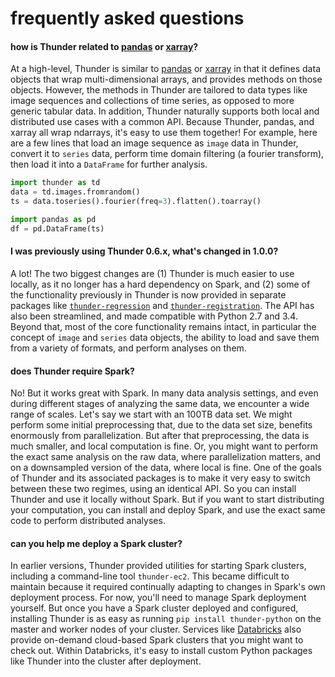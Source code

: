 # frequently asked questions

#### how is Thunder related to [pandas](https://github.com/pydata/pandas) or [xarray](https://github.com/pydata/xarray)?

At a high-level, Thunder is similar to [pandas](https://github.com/pydata/pandas) or [xarray](https://github.com/pydata/xarray) in that it defines data objects that wrap multi-dimensional arrays, and provides methods on those objects. However, the methods in Thunder are tailored to data types like image sequences and collections of time series, as opposed to more generic tabular data. In addition, Thunder naturally supports both local and distributed use cases with a common API. Because Thunder, pandas, and xarray all wrap ndarrays, it's easy to use them together! For example, here are a few lines that load an image sequence as `image` data in Thunder, convert it to `series` data, perform time domain filtering (a fourier transform), then load it into a `DataFrame` for further analysis.

```python
import thunder as td
data = td.images.fromrandom()
ts = data.toseries().fourier(freq=3).flatten().toarray()

import pandas as pd
df = pd.DataFrame(ts)
```

#### I was previously using Thunder 0.6.x, what's changed in 1.0.0?

A lot! The two biggest changes are (1) Thunder is much easier to use locally, as it no longer has a hard dependency on Spark, and (2) some of the functionality previously in Thunder is now provided in separate packages like [`thunder-regression`](https://github.com/thunder-project/thunder-regression) and [`thunder-registration`](https://github.com/thunder-project/thunder-registration). The API has also been streamlined, and made compatible with Python 2.7 and 3.4. Beyond that, most of the core functionality remains intact, in particular the concept of `image` and `series` data objects, the ability to load and save them from a variety of formats, and perform analyses on them.

#### does Thunder require Spark?

No! But it works great with Spark. In many data analysis settings, and even during different stages of analyzing the same data, we encounter a wide range of scales. Let's say we start with an 100TB data set. We might perform some initial preprocessing that, due to the data set size, benefits enormously from parallelization. But after that preprocessing, the data is much smaller, and local computation is fine. Or, you might want to perform the exact same analysis on the raw data, where parallelization matters, and on a downsampled version of the data, where local is fine. One of the goals of Thunder and its associated packages is to make it very easy to switch between these two regimes, using an identical API. So you can install Thunder and use it locally without Spark. But if you want to start distributing your computation, you can install and deploy Spark, and use the exact same code to perform distributed analyses.

#### can you help me deploy a Spark cluster?

In earlier versions, Thunder provided utilities for starting Spark clusters, including a command-line tool `thunder-ec2`. This became difficult to maintain because it required continually adapting to changes in Spark's own deployment process. For now, you'll need to manage Spark deployment yourself. But once you have a Spark cluster deployed and configured, installing Thunder is as easy as running `pip install thunder-python` on the master and worker nodes of your cluster. Services like [Databricks](https://databricks.com/product/databricks) also provide on-demand cloud-based Spark clusters that you might want to check out. Within Databricks, it's easy to install custom Python packages like Thunder into the cluster after deployment.
